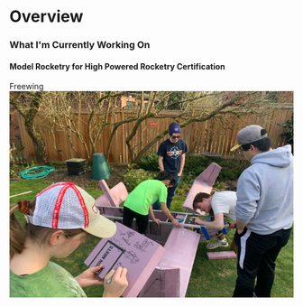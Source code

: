 # Overview
### What I'm Currently Working On
#### Model Rocketry for High Powered Rocketry Certification


Freewing
![Progress](/assets/img/freewing_progress.png)
